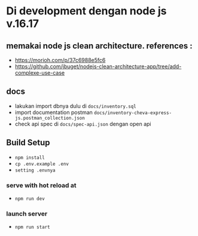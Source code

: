 # Di development dengan node js v.16.17

## memakai node js clean architecture. references :
- <a href="https://morioh.com/p/37c6988e5fc6">https://morioh.com/p/37c6988e5fc6</a>
- <a href="https://github.com/jbuget/nodejs-clean-architecture-app/tree/add-complexe-use-case">https://github.com/jbuget/nodejs-clean-architecture-app/tree/add-complexe-use-case</a>


## docs
- lakukan import dbnya dulu di `docs/inventory.sql`
- import documentation postman `docs/inventory-cheva-express-js.postman_collection.json`
- check api spec di `docs/spec-api.json` dengan open api

## Build Setup
- `npm install`
- `cp .env.example .env`
- `setting .envnya`


### serve with hot reload at
- `npm run dev`


### launch server
- `npm run start`